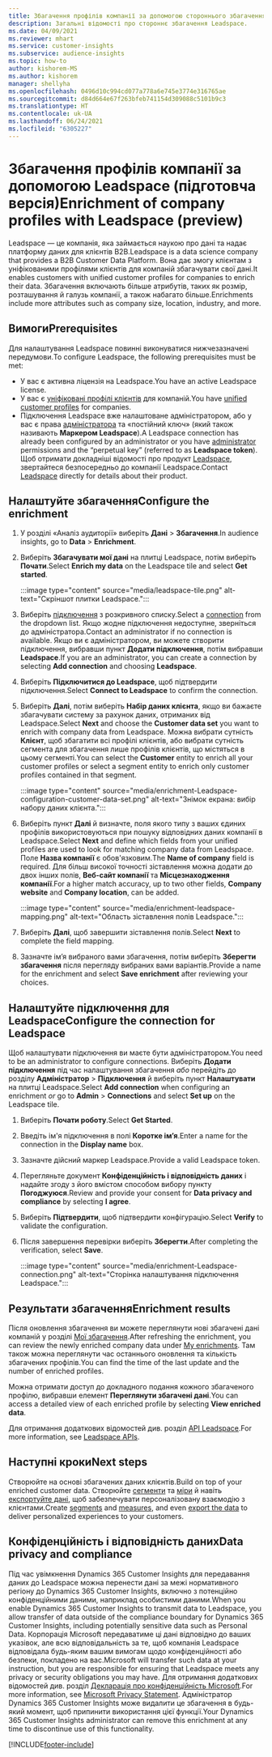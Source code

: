 ```yaml
---
title: Збагачення профілів компанії за допомогою стороннього збагачення Leadspace
description: Загальні відомості про стороннє збагачення Leadspace.
ms.date: 04/09/2021
ms.reviewer: mhart
ms.service: customer-insights
ms.subservice: audience-insights
ms.topic: how-to
author: kishorem-MS
ms.author: kishorem
manager: shellyha
ms.openlocfilehash: 0496d10c994cd077a778a6e745e3774e316765ae
ms.sourcegitcommit: d84d664e67f263bfeb741154d309088c5101b9c3
ms.translationtype: HT
ms.contentlocale: uk-UA
ms.lasthandoff: 06/24/2021
ms.locfileid: "6305227"
---
```

# <a name="enrichment-of-company-profiles-with-leadspace-preview"></a><span data-ttu-id="7eb31-103">Збагачення профілів компанії за допомогою Leadspace (підготовча версія)</span><span class="sxs-lookup"><span data-stu-id="7eb31-103">Enrichment of company profiles with Leadspace (preview)</span></span>

<span data-ttu-id="7eb31-104">Leadspace — це компанія, яка займається наукою про дані та надає платформу даних для клієнтів B2B.</span><span class="sxs-lookup"><span data-stu-id="7eb31-104">Leadspace is a data science company that provides a B2B Customer Data Platform.</span></span> <span data-ttu-id="7eb31-105">Вона дає змогу клієнтам з уніфікованими профілями клієнтів для компаній збагачувати свої дані.</span><span class="sxs-lookup"><span data-stu-id="7eb31-105">It enables customers with unified customer profiles for companies to enrich their data.</span></span> <span data-ttu-id="7eb31-106">Збагачення включають більше атрибутів, таких як розмір, розташування й галузь компанії, а також набагато більше.</span><span class="sxs-lookup"><span data-stu-id="7eb31-106">Enrichments include more attributes such as company size, location, industry, and more.</span></span>

## <a name="prerequisites"></a><span data-ttu-id="7eb31-107">Вимоги</span><span class="sxs-lookup"><span data-stu-id="7eb31-107">Prerequisites</span></span>

<span data-ttu-id="7eb31-108">Для налаштування Leadspace повинні виконуватися нижчезазначені передумови.</span><span class="sxs-lookup"><span data-stu-id="7eb31-108">To configure Leadspace, the following prerequisites must be met:</span></span>

- <span data-ttu-id="7eb31-109">У вас є активна ліцензія на Leadspace.</span><span class="sxs-lookup"><span data-stu-id="7eb31-109">You have an active Leadspace license.</span></span>
- <span data-ttu-id="7eb31-110">У вас є [уніфіковані профілі клієнтів](customer-profiles.md) для компаній.</span><span class="sxs-lookup"><span data-stu-id="7eb31-110">You have [unified customer profiles](customer-profiles.md) for companies.</span></span>
- <span data-ttu-id="7eb31-111">Підключення Leadspace вже налаштоване адміністратором, або у вас є права [адміністратора](permissions.md#administrator) та «постійний ключ» (який також називають **Маркером Leadspace**).</span><span class="sxs-lookup"><span data-stu-id="7eb31-111">A Leadspace connection has already been configured by an administrator or you have [administrator](permissions.md#administrator) permissions and the “perpetual key” (referred to as **Leadspace token**).</span></span> <span data-ttu-id="7eb31-112">Щоб отримати докладніші відомості про продукт [Leadspace](https://www.leadspace.com/products/leadspace-on-demand/), звертайтеся безпосередньо до компанії Leadspace.</span><span class="sxs-lookup"><span data-stu-id="7eb31-112">Contact [Leadspace](https://www.leadspace.com/products/leadspace-on-demand/) directly for details about their product.</span></span>

## <a name="configure-the-enrichment"></a><span data-ttu-id="7eb31-113">Налаштуйте збагачення</span><span class="sxs-lookup"><span data-stu-id="7eb31-113">Configure the enrichment</span></span>

1. <span data-ttu-id="7eb31-114">У розділі «Аналіз аудиторії» виберіть **Дані** > **Збагачення**.</span><span class="sxs-lookup"><span data-stu-id="7eb31-114">In audience insights, go to **Data** > **Enrichment**.</span></span>

1. <span data-ttu-id="7eb31-115">Виберіть **Збагачувати мої дані** на плитці Leadspace, потім виберіть **Почати**.</span><span class="sxs-lookup"><span data-stu-id="7eb31-115">Select **Enrich my data** on the Leadspace tile and select **Get started**.</span></span>

   :::image type="content" source="media/leadspace-tile.png" alt-text="Скріншот плитки Leadspace.":::

1. <span data-ttu-id="7eb31-117">Виберіть [підключення](connections.md) з розкривного списку.</span><span class="sxs-lookup"><span data-stu-id="7eb31-117">Select a [connection](connections.md) from the dropdown list.</span></span> <span data-ttu-id="7eb31-118">Якщо жодне підключення недоступне, зверніться до адміністратора.</span><span class="sxs-lookup"><span data-stu-id="7eb31-118">Contact an administrator if no connection is available.</span></span> <span data-ttu-id="7eb31-119">Якщо ви є адміністратором, ви можете створити підключення, вибравши пункт **Додати підключення**, потім вибравши **Leadspace**.</span><span class="sxs-lookup"><span data-stu-id="7eb31-119">If you are an administrator, you can create a connection by selecting **Add connection** and choosing **Leadspace**.</span></span> 

1. <span data-ttu-id="7eb31-120">Виберіть **Підключитися до Leadspace**, щоб підтвердити підключення.</span><span class="sxs-lookup"><span data-stu-id="7eb31-120">Select **Connect to Leadspace** to confirm the connection.</span></span>

1. <span data-ttu-id="7eb31-121">Виберіть **Далі**, потім виберіть **Набір даних клієнта**, якщо ви бажаєте збагачувати систему за рахунок даних, отриманих від Leadspace.</span><span class="sxs-lookup"><span data-stu-id="7eb31-121">Select **Next** and choose the **Customer data set** you want to enrich with company data from Leadspace.</span></span> <span data-ttu-id="7eb31-122">Можна вибрати сутність **Клієнт**, щоб збагатити всі профілі клієнтів, або вибрати сутність сегмента для збагачення лише профілів клієнтів, що містяться в цьому сегменті.</span><span class="sxs-lookup"><span data-stu-id="7eb31-122">You can select the **Customer** entity to enrich all your customer profiles or select a segment entity to enrich only customer profiles contained in that segment.</span></span>

    :::image type="content" source="media/enrichment-Leadspace-configuration-customer-data-set.png" alt-text="Знімок екрана: вибір набору даних клієнта.":::

1. <span data-ttu-id="7eb31-124">Виберіть пункт **Далі** й визначте, поля якого типу з ваших єдиних профілів використовуються при пошуку відповідних даних компанії в Leadspace.</span><span class="sxs-lookup"><span data-stu-id="7eb31-124">Select **Next** and define which fields from your unified profiles are used to look for matching company data from Leadspace.</span></span> <span data-ttu-id="7eb31-125">Поле **Назва компанії** є обов'язковим.</span><span class="sxs-lookup"><span data-stu-id="7eb31-125">The **Name of company** field is required.</span></span> <span data-ttu-id="7eb31-126">Для більш високої точності зіставлення можна додати до двох інших полів, **Веб-сайт компанії** та **Місцезнаходження компанії**.</span><span class="sxs-lookup"><span data-stu-id="7eb31-126">For a higher match accuracy, up to two other fields, **Company website** and **Company location**, can be added.</span></span>

   :::image type="content" source="media/enrichment-leadspace-mapping.png" alt-text="Область зіставлення полів Leadspace.":::

1. <span data-ttu-id="7eb31-128">Виберіть **Далі**, щоб завершити зіставлення полів.</span><span class="sxs-lookup"><span data-stu-id="7eb31-128">Select **Next** to complete the field mapping.</span></span>

1. <span data-ttu-id="7eb31-129">Зазначте ім’я вибраного вами збагачення, потім виберіть **Зберегти збагачення** після перегляду вибраних вами варіантів.</span><span class="sxs-lookup"><span data-stu-id="7eb31-129">Provide a name for the enrichment and select **Save enrichment** after reviewing your choices.</span></span>


## <a name="configure-the-connection-for-leadspace"></a><span data-ttu-id="7eb31-130">Налаштуйте підключення для Leadspace</span><span class="sxs-lookup"><span data-stu-id="7eb31-130">Configure the connection for Leadspace</span></span> 

<span data-ttu-id="7eb31-131">Щоб налаштувати підключення ви маєте бути адміністратором.</span><span class="sxs-lookup"><span data-stu-id="7eb31-131">You need to be an administrator to configure connections.</span></span> <span data-ttu-id="7eb31-132">Виберіть **Додати підключення** під час налаштування збагачення *або* перейдіть до розділу **Адміністратор** > **Підключення** й виберіть пункт **Налаштувати** на плитці Leadspace.</span><span class="sxs-lookup"><span data-stu-id="7eb31-132">Select **Add connection** when configuring an enrichment *or* go to **Admin** > **Connections** and select **Set up** on the Leadspace tile.</span></span>

1. <span data-ttu-id="7eb31-133">Виберіть **Почати роботу**.</span><span class="sxs-lookup"><span data-stu-id="7eb31-133">Select **Get Started**.</span></span> 

1. <span data-ttu-id="7eb31-134">Введіть ім'я підключення в полі **Коротке ім’я**.</span><span class="sxs-lookup"><span data-stu-id="7eb31-134">Enter a name for the connection in the **Display name** box.</span></span>

1. <span data-ttu-id="7eb31-135">Зазначте дійсний маркер Leadspace.</span><span class="sxs-lookup"><span data-stu-id="7eb31-135">Provide a valid Leadspace token.</span></span>

1. <span data-ttu-id="7eb31-136">Перегляньте документ **Конфіденційність і відповідність даних** і надайте згоду з його вмістом способом вибору пункту **Погоджуюся**.</span><span class="sxs-lookup"><span data-stu-id="7eb31-136">Review and provide your consent for **Data privacy and compliance** by selecting **I agree**.</span></span>

1. <span data-ttu-id="7eb31-137">Виберіть **Підтвердити**, щоб підтвердити конфігурацію.</span><span class="sxs-lookup"><span data-stu-id="7eb31-137">Select **Verify** to validate the configuration.</span></span>

1. <span data-ttu-id="7eb31-138">Після завершення перевірки виберіть **Зберегти**.</span><span class="sxs-lookup"><span data-stu-id="7eb31-138">After completing the verification, select **Save**.</span></span>
   
   :::image type="content" source="media/enrichment-Leadspace-connection.png" alt-text="Сторінка налаштування підключення Leadspace.":::

## <a name="enrichment-results"></a><span data-ttu-id="7eb31-140">Результати збагачення</span><span class="sxs-lookup"><span data-stu-id="7eb31-140">Enrichment results</span></span>

<span data-ttu-id="7eb31-141">Після оновлення збагачення ви можете переглянути нові збагачені дані компаній у розділі [Мої збагачення](enrichment-hub.md).</span><span class="sxs-lookup"><span data-stu-id="7eb31-141">After refreshing the enrichment, you can review the newly enriched company data under [My enrichments](enrichment-hub.md).</span></span> <span data-ttu-id="7eb31-142">Там також можна переглянути час останнього оновлення та кількість збагачених профілів.</span><span class="sxs-lookup"><span data-stu-id="7eb31-142">You can find the time of the last update and the number of enriched profiles.</span></span>

<span data-ttu-id="7eb31-143">Можна отримати доступ до докладного подання кожного збагаченого профілю, вибравши елемент **Переглянути збагачені дані**.</span><span class="sxs-lookup"><span data-stu-id="7eb31-143">You can access a detailed view of each enriched profile by selecting **View enriched data**.</span></span>

<span data-ttu-id="7eb31-144">Для отримання додаткових відомостей див. розділ [API Leadspace](https://support.leadspace.com/hc/en-us/sections/201997649-API).</span><span class="sxs-lookup"><span data-stu-id="7eb31-144">For more information, see [Leadspace APIs](https://support.leadspace.com/hc/en-us/sections/201997649-API).</span></span>

## <a name="next-steps"></a><span data-ttu-id="7eb31-145">Наступні кроки</span><span class="sxs-lookup"><span data-stu-id="7eb31-145">Next steps</span></span>

<span data-ttu-id="7eb31-146">Створюйте на основі збагачених даних клієнтів.</span><span class="sxs-lookup"><span data-stu-id="7eb31-146">Build on top of your enriched customer data.</span></span> <span data-ttu-id="7eb31-147">Створюйте [сегменти](segments.md) та [міри](measures.md) й навіть [експортуйте дані](export-destinations.md), щоб забезпечувати персоналізовану взаємодію з клієнтами.</span><span class="sxs-lookup"><span data-stu-id="7eb31-147">Create [segments](segments.md) and [measures](measures.md), and even [export the data](export-destinations.md) to deliver personalized experiences to your customers.</span></span>

## <a name="data-privacy-and-compliance"></a><span data-ttu-id="7eb31-148">Конфіденційність і відповідність даних</span><span class="sxs-lookup"><span data-stu-id="7eb31-148">Data privacy and compliance</span></span>

<span data-ttu-id="7eb31-149">Під час увімкнення Dynamics 365 Customer Insights для передавання даних до Leadspace можна перенести дані за межі нормативного регіону до Dynamics 365 Customer Insights, включно з потенційно конфіденційними даними, наприклад особистими даними.</span><span class="sxs-lookup"><span data-stu-id="7eb31-149">When you enable Dynamics 365 Customer Insights to transmit data to Leadspace, you allow transfer of data outside of the compliance boundary for Dynamics 365 Customer Insights, including potentially sensitive data such as Personal Data.</span></span> <span data-ttu-id="7eb31-150">Корпорація Microsoft передаватиме ці дані відповідно до ваших указівок, але всю відповідальність за те, щоб компанія Leadspace відповідала будь-яким вашим вимогам щодо конфіденційності або безпеки, покладено на вас.</span><span class="sxs-lookup"><span data-stu-id="7eb31-150">Microsoft will transfer such data at your instruction, but you are responsible for ensuring that Leadspace meets any privacy or security obligations you may have.</span></span> <span data-ttu-id="7eb31-151">Для отримання додаткових відомостей див. розділ [Декларація про конфіденційність Microsoft](https://go.microsoft.com/fwlink/?linkid=396732).</span><span class="sxs-lookup"><span data-stu-id="7eb31-151">For more information, see [Microsoft Privacy Statement](https://go.microsoft.com/fwlink/?linkid=396732).</span></span>
<span data-ttu-id="7eb31-152">Адміністратор Dynamics 365 Customer Insights може видалити це збагачення в будь-який момент, щоб припинити використання цієї функції.</span><span class="sxs-lookup"><span data-stu-id="7eb31-152">Your Dynamics 365 Customer Insights administrator can remove this enrichment at any time to discontinue use of this functionality.</span></span>


[!INCLUDE[footer-include](../includes/footer-banner.md)]
